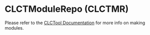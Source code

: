 # CLCTModuleRepo (CLCTMR)
Please refer to the [CLCTool Documentation](https://github.com/SpoinkOSDevs/CLCTool) for more info on making modules.
